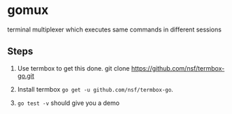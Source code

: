 gomux
=====

terminal multiplexer which executes same commands in different sessions

## Steps

1. Use termbox to get this done.
git clone https://github.com/nsf/termbox-go.git

2. Install termbox `go get -u github.com/nsf/termbox-go`.
5. `go test -v` should give you a demo
